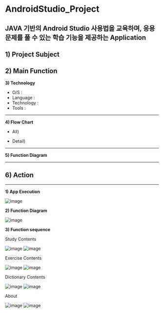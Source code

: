 # AndroidStudio_Project
## JAVA 기반의 Android Studio 사용법을 교육하며, 응용 문제를 풀 수 있는 학습 기능을 제공하는 Application

**1) Project Subject**
  -  
**2) Main Function**
  - 
  
 **3) Technology**
  - O/S : 
  - Language : 
  - Technology : 
  - Tools : 
---

**4) Flow Chart**
  -  All)    


  - Detail)  

---

**5) Function Diagram**


---

**6) Action**
  - 
---

**1) App Execution**

![image](https://user-images.githubusercontent.com/76051264/102712603-c5f50a00-4305-11eb-88e8-7f66ae071fc0.png)

**2) Function Diagram**

![image](https://user-images.githubusercontent.com/76051264/102712613-d86f4380-4305-11eb-89cc-18b40f78cee3.png)


**3) Function sequence**

Study Contents

![image](https://user-images.githubusercontent.com/76051264/102712962-29803700-4308-11eb-8932-a0276e6fca11.png)
![image](https://user-images.githubusercontent.com/76051264/102712979-3735bc80-4308-11eb-89c2-6665264d565f.png)

Exercise Contents

![image](https://user-images.githubusercontent.com/76051264/102712993-461c6f00-4308-11eb-80fd-7abed4c090b2.png)
![image](https://user-images.githubusercontent.com/76051264/102712999-4fa5d700-4308-11eb-9845-1a2084ac8cfa.png)

Dictionary Contents

![image](https://user-images.githubusercontent.com/76051264/102713006-5d5b5c80-4308-11eb-993e-1142657e522e.png)
![image](https://user-images.githubusercontent.com/76051264/102713011-62b8a700-4308-11eb-8724-e7905768025c.png)

About

![image](https://user-images.githubusercontent.com/76051264/102713014-6ba97880-4308-11eb-904c-ac346abc0ccf.png)
![image](https://user-images.githubusercontent.com/76051264/102713059-a90e0600-4308-11eb-99a5-87b41eb666ee.png)
